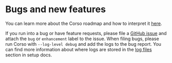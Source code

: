 # Bugs and new features

You can learn more about the Corso roadmap and how to interpret it [here](https://github.com/alcionai/corso-roadmap).

If you run into a bug or have feature requests, please file a [GitHub issue](https://github.com/alcionai/corso/issues/)
and attach the `bug` or `enhancement` label to the issue. When filing bugs, please run Corso with `--log-level debug`
and add the logs to the bug report. You can find more information about where logs are stored in the
[log files](../../setup/configuration/#log-files) section in setup docs.

